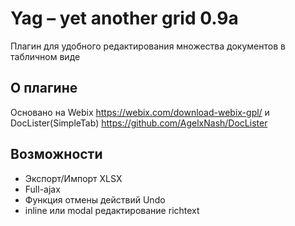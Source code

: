 # Yag – yet another grid 0.9a
Плагин для удобного редактирования множества документов в табличном виде

## О плагине
Основано на Webix https://webix.com/download-webix-gpl/ и DocLister(SimpleTab) https://github.com/AgelxNash/DocLister

## Возможности
<ul>
	<li>Экспорт/Импорт XLSX</li>
	<li>Full-ajax</li>
	<li>Функция отмены действий Undo</li>
	<li>inline или modal редактирование richtext</li>
</ul>